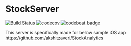 # StockServer

[![Build Status](https://travis-ci.org/akshitzaveri/StockServer.svg?branch=master)](https://travis-ci.org/akshitzaveri/StockServer) [![codecov](https://codecov.io/gh/akshitzaveri/StockServer/branch/master/graph/badge.svg)](https://codecov.io/gh/akshitzaveri/StockServer) [![codebeat badge](https://codebeat.co/badges/2a183130-90b5-486f-9feb-a10f9683b033)](https://codebeat.co/projects/github-com-akshitzaveri-stockserver-master)

 
This server is specifically made for below sample iOS app
https://github.com/akshitzaveri/StockAnalytics

